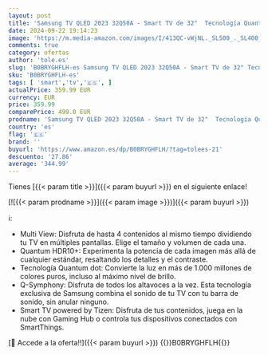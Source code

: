 ```yaml
---
layout: post
title: 'Samsung TV QLED 2023 32Q50A - Smart TV de 32"  Tecnología Quantum Dot  Quantum HDR10+  Multi View  Smart TV Powered by Tizen y Q-Symphony'
date: 2024-09-22 19:14:23
image: 'https://m.media-amazon.com/images/I/413QC-vWjNL._SL500_._SL400_.jpg'
comments: true
category: ofertas
author: 'tole.es'
slug: 'B0BRYGHFLH-es Samsung TV QLED 2023 32Q50A - Smart TV de 32" Tecnología...'
sku: 'B0BRYGHFLH-es'
tags: [ 'smart','tv','🇪🇸', ]
actualPrice: 359.99 EUR
currency: EUR
price: 359.99
comparePrice: 499.0 EUR
prodname: 'Samsung TV QLED 2023 32Q50A - Smart TV de 32"  Tecnología Quantum Dot  Quantum HDR10+  Multi View  Smart TV Powered by Tizen y Q-Symphony'
country: 'es'
flag: '🇪🇸'
brand: ''
buyurl: 'https://www.amazon.es/dp/B0BRYGHFLH/?tag=tolees-21'
descuento: '27.86'
average: '344.99'
---
```


Tienes [{{< param title >}}]({{< param buyurl >}}) en el siguiente enlace!

[![{{< param prodname >}}]({{< param image >}})]({{< param buyurl >}})

ℹ️:

- Multi View: Disfruta de hasta 4 contenidos al mismo tiempo dividiendo tu TV en múltiples pantallas. Elige el tamaño y volumen de cada una.
- Quantum HDR10+: Experimenta la potencia de cada imagen más allá de cualquier estándar, resaltando los detalles y el contraste.
- Tecnología Quantum dot: Convierte la luz en más de 1.000 millones de colores puros, incluso al máximo nivel de brillo.
- Q-Symphony: Disfruta de todos los altavoces a la vez. Esta tecnología exclusiva de Samsung combina el sonido de tu TV con tu barra de sonido, sin anular ninguno.
- Smart TV powered by Tizen: Disfruta de tus contenidos, juega en la nube con Gaming Hub o controla tus dispositivos conectados con SmartThings.

[🛒 Accede a la oferta!!]({{< param buyurl >}})
{{<world>}}B0BRYGHFLH{{</world>}}
